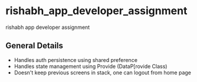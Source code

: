 # rishabh_app_developer_assignment

rishabh app developer assignment

## General Details

- Handles auth persistence using shared preference
- Handles state management using Provide (DataP[rovide Class)
- Doesn't keep previous screens in stack, one can logout from home page
